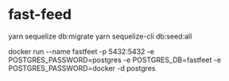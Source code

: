 # fast-feed

yarn sequelize db:migrate
yarn sequelize-cli db:seed:all

docker run --name fastfeet -p 5432:5432 -e POSTGRES_PASSWORD=postgres -e POSTGRES_DB=fastfeet -e POSTGRES_PASSWORD=docker -d postgres
